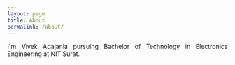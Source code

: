 ```yaml
---
layout: page
title: About
permalink: /about/
---
```

<p align="justify">
I'm Vivek Adajania pursuing Bachelor of Technology in Electronics Engineering at NIT Surat.
</p>
